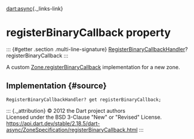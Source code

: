 [dart:async](../../dart-async/dart-async-library){._links-link}

registerBinaryCallback property
===============================

::: {#getter .section .multi-line-signature}
[RegisterBinaryCallbackHandler](../registerbinarycallbackhandler)?
registerBinaryCallback
:::

A custom [Zone.registerBinaryCallback](../zone/registerbinarycallback)
implementation for a new zone.

Implementation {#source}
--------------

``` {.language-dart data-language="dart"}
RegisterBinaryCallbackHandler? get registerBinaryCallback;
```

::: {._attribution}
© 2012 the Dart project authors\
Licensed under the BSD 3-Clause \"New\" or \"Revised\" License.\
<https://api.dart.dev/stable/2.18.5/dart-async/ZoneSpecification/registerBinaryCallback.html>
:::
